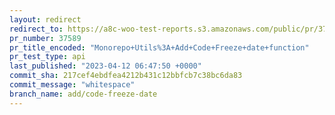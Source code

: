 ```yaml
---
layout: redirect
redirect_to: https://a8c-woo-test-reports.s3.amazonaws.com/public/pr/37589/api/index.html
pr_number: 37589
pr_title_encoded: "Monorepo+Utils%3A+Add+Code+Freeze+date+function"
pr_test_type: api
last_published: "2023-04-12 06:47:50 +0000"
commit_sha: 217cef4ebdfea4212b431c12bbfcb7c38bc6da83
commit_message: "whitespace"
branch_name: add/code-freeze-date
---
```

